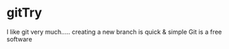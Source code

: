 # gitTry
I like git very much.....
creating a new branch is quick & simple 
Git is a free software 
